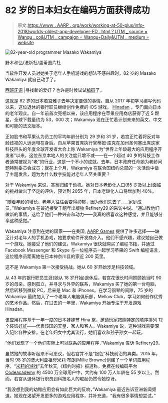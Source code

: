 # 82 岁的日本妇女在编码方面获得成功

> 原文:[https://www . AARP . org/work/working-at-50-plus/info-2018/worlds-oldest-app-developer-FD . html？UTM _ source = Wanqu . co&UTM _ campaign = Wanqu+Daily&UTM _ medium = website](https://www.aarp.org/work/working-at-50-plus/info-2018/worlds-oldest-app-developer-fd.html?utm_source=wanqu.co&utm_campaign=Wanqu+Daily&utm_medium=website)

<noscript><img src="../Images/127e0511304701db6f822015f7214c58.png" alt="82-year-old programmer Masako Wakamiya " title="82-year-old programmer Masako Wakamiya " data-original-src="https://cdn.aarp.net/content/dam/aarp/work/working_retirement/2018/02/1140-82-year-old-programmer-masako-wakamiya.jpg"/></noscript>

野木和弘/法新社/盖蒂图片社

当软件开发人员对她关于老年人手机游戏的想法不感兴趣时，82 岁的 Masako Wakamiya 就自己动手了。

[西班牙语](/espanol/trabajo/exito-laboral/info-2018/mujer-japonesa-programadora-a-los-82.html?intcmp=AE-WORK-TOSPA-TOGL-ES) |寻找新的爱好？也许是时候试试[编码](/entertainment/books/bookstore/technology-innovation/)了。

这就是 82 岁的日本若宫雅子去年决定要做的事情。自从 2017 年初学习编写代码以来，这位退休的银行职员继续创作免费的 iOS 游戏， [Hinadan](https://itunes.apple.com/us/app/hinadan/id1199778491?mt=8) ，专门面向日本的老年观众。自一年前首次亮相以来，该应用程序在苹果应用商店获得了近 5 颗星，全球下载量约为 53，000 次；Wakamiya 现在正忙着计划未来的英文、中文和可能的法文版本。

正如脸书和苹果认为员工的平均年龄分别为 29 岁和 31 岁，若宫正忙着将反对年龄歧视的人远远甩在身后。自从苹果首席执行官蒂姆·库克在加州圣何塞出席这家科技巨头的年度全球开发者大会上称 Wakamiya 为“世界上年龄最大的应用程序开发者”以来，这位东京本地人的关注度只增不减——在一个超过 40 岁的科技工作者通常被视为“老”的行业，这是一个不小的成就。去年，日本政府任命她为老龄问题特别委员会成员；就在上个月，Wakamiya 在联合国纽约总部的一次活动中做了主题发言，题为为什么数字技能对老年人至关重要？

对于 Wakamiya 来说，答案归结于动机。她对日本老龄化人口(65 岁及以上)面临的挑战做出了坚定的评估，预计到 2055 年，日本老龄化人口将增加到 40%。

“随着年龄的增长，老年人往往会变得抑郁，因为他们失去了……家庭成员，”Wakamiya 在最近接受千禧年出版物 Refinery29 的采访中说。“通过教他们做新的事情，这给了他们一种兴奋和动力——我真的很喜欢这种感觉，并且能够分享这种感觉。”

Wakamiya 注意到在她的国家——在美国, [AARP Games](http://games.aarp.org/) 提供了许多选择——缺乏针对老年人的手机游戏，她要求软件开发商介入。他们不感兴趣，建议她自己做一个游戏。她接受了他们的建议。Wakamiya 很快就购买了编程书籍，并通过 Facebook Messenger 和 Skype 与一位程序员一起学习苹果的 Swift 编程语言，这位程序员距离她在日本神奈川县的家近 200 英里。

这不是 Wakamiya 第一次接受挑战。她从 60 岁开始涉足科技领域。

从 43 年的银行职员生涯(她从 18 岁开始)退休后，若宫花很长时间照顾她当时 90 岁的母亲。感到孤立，并寻求与外界的联系，Wakamiya 买了她的第一台电脑，然后转移到微软 PC，后来是 Mac 和 iPhones。在学习钢琴的间隙，75 岁的 Wakamiya 最终加入了一个老年人电脑俱乐部，Mellow Club，学习如何创作优秀的艺术作品。然后，在过去的一年里，Wakamiya 开始专注于开发游戏 Hinadan。

该应用程序基于一年一度的日本娃娃节 Hina 祭，邀请玩家按照特定的顺序排列 12 个装饰娃娃——代表该国的天皇、家人和客人。Wakamiya 说，这种游戏需要深入记忆各种安排，在老年妇女中尤其流行，她们喜欢和孙子孙女一起玩。

“他们发现了一个他们实际上可以联系的应用程序，”Wakamiya 告诉 Refinery29。

虽然她的故事听起来不可思议，但若宫并不是“银色”科技前沿的异类。2015 年，当时 98 岁的澳大利亚祖母米莉·布朗(Millie Browne)创建了一个单词应用程序，“[米莉的游戏](http://www.milliesgame.com/)”去年秋天,《纽约时报》报道称，免费在线编码平台 [Codeacademy](https://www.codecademy.com/) 的 4500 万全球用户中，大约有 100 万人年龄在 55 岁以上。然而，若宫从退休银行职员到科技名人的崛起仍然令她惊讶。

“我没想到我的幼稚应用会有如此巨大的反响，”Wakamiya 最近告诉亚洲新闻频道。她现在渴望开发更多的游戏应用程序，并补充道，“我有很多事情想尝试。”